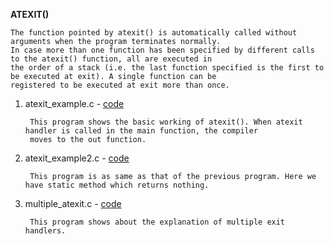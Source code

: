 **ATEXIT()**

	The function pointed by atexit() is automatically called without arguments when the program terminates normally. 
	In case more than one function has been specified by different calls to the atexit() function, all are executed in 
	the order of a stack (i.e. the last function specified is the first to be executed at exit). A single function can be
	registered to be executed at exit more than once. 


1. atexit_example.c - <a href = "https://github.com/abinashprabakar/Advanced-C/blob/main/atexit/atexit_example.c">code</a>

		This program shows the basic working of atexit(). When atexit handler is called in the main function, the compiler 
		moves to the out function.


2. atexit_example2.c - <a href = "https://github.com/abinashprabakar/Advanced-C/blob/main/atexit/atexit_example2.c">code</a>

		This program is as same as that of the previous program. Here we have static method which returns nothing.



3. multiple_atexit.c - <a href = "https://github.com/abinashprabakar/Advanced-C/blob/main/atexit/multiple_atexit.c">code</a>

		This program shows about the explanation of multiple exit handlers.

